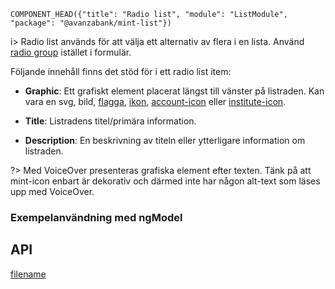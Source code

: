`COMPONENT_HEAD({"title": "Radio list", "module": "ListModule", "package": "@avanzabank/mint-list"})`


i> Radio list används för att välja ett alternativ av flera i en lista. Använd [radio group](radio-group) istället i formulär.

<div class="component-example-container" data-example-path="/mint/list/#/radio-list"></div>

Följande innehåll finns det stöd för i ett radio list item:

- **Graphic**: Ett grafiskt element placerat längst till vänster på listraden. Kan vara en svg, bild, [flagga](flag.md), [ikon](icon.md), [account-icon](account-icon.md) eller [institute-icon](institute-icon.md).

- **Title**: Listradens titel/primära information.

- **Description**: En beskrivning av titeln eller ytterligare information om listraden.

?> Med VoiceOver presenteras grafiska element efter texten. Tänk på att mint-icon enbart är dekorativ och därmed inte har någon alt-text som läses upp med VoiceOver.

### Exempelanvändning med ngModel
<div class="component-example-container" data-example-path="/mint/list/#/radio"></div>

## API
<div class="component-library-api" data-package-name="list" data-show-only-components="ul[mintRadioList];ulli[mintRadioListItem];mint-list-item-graphic;mint-list-item-title;mint-list-item-description;"></div>


[filename](includes/_componentFooter.md ':include')
